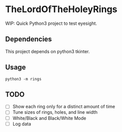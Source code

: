 # TheLordOfTheHoleyRings

WIP: Quick Python3 project to test eyesight.

## Dependencies

This project depends on python3 tkinter.

## Usage

```python3 -m rings```

## TODO

- [ ] Show each ring only for a distinct amount of time
- [ ] Tune sizes of rings, holes, and line width
- [ ] White/Black and Black/White Mode
- [ ] Log data